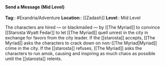 #### Send a Message (Mid Level)
**Tag**:: #Exandria/Adventure
**Location**:: [[Zadash]]
**Level**:: Mid Level

 The characters are hired — or blackmailed — by [[The Myriad]] to convince [[Starosta Wyatt Fedar]] to let [[The Myriad]] quell unrest in the city in exchange for favors from the city leader. If the [[starosta]] accepts, [[The Myriad]] asks the characters to crack down on non-[[The Myriad|Myriad]] crime in the city. If the [[starosta]] refuses, [[The Myriad]] asks the characters to run amok, causing and inspiring as much chaos as possible until the [[starosta]] relents.
